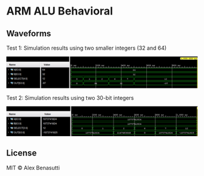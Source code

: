 # ARM ALU Behavioral

## Waveforms

Test 1: Simulation results using two smaller integers (32 and 64)

![ALU Waveform 1](/ARM%20ALU%20Behavioral/Waveforms/small_ints.png)

Test 2: Simulation results using two 30-bit integers

![ALU Waveform 2](/ARM%20ALU%20Behavioral/Waveforms/big_ints.png)

## License

MIT © Alex Benasutti
